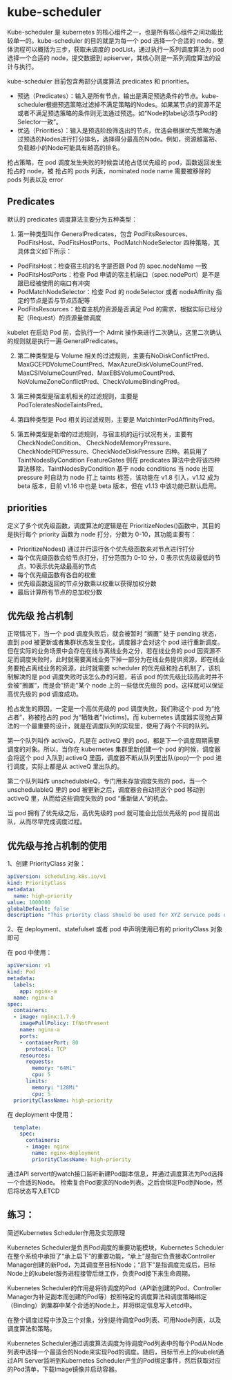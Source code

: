 # kube-scheduler

Kube-scheduler 是 kubernetes 的核心组件之一，也是所有核心组件之间功能比较单一的。kube-scheduler 的目的就是为每一个 pod 选择一个合适的 node，整体流程可以概括为三步，获取未调度的 podList，通过执行一系列调度算法为 pod 选择一个合适的 node，提交数据到 apiserver，其核心则是一系列调度算法的设计与执行。

kube-scheduler 目前包含两部分调度算法 predicates 和 priorities。

- 预选（Predicates）：输入是所有节点，输出是满足预选条件的节点。kube-scheduler根据预选策略过滤掉不满足策略的Nodes。如果某节点的资源不足或者不满足预选策略的条件则无法通过预选。如“Node的label必须与Pod的Selector一致”。
- 优选（Priorities）：输入是预选阶段筛选出的节点，优选会根据优先策略为通过预选的Nodes进行打分排名，选择得分最高的Node。例如，资源越富裕、负载越小的Node可能具有越高的排名。

抢占策略，在 pod 调度发生失败的时候尝试抢占低优先级的 pod，函数返回发生抢占的 node，被 抢占的 pods 列表，nominated node name 需要被移除的 pods 列表以及 error

## Predicates
默认的 predicates 调度算法主要分为五种类型：

1. 第一种类型叫作 GeneralPredicates，包含 PodFitsResources、PodFitsHost、PodFitsHostPorts、PodMatchNodeSelector 四种策略，其具体含义如下所示：

- PodFitsHost：检查宿主机的名字是否跟 Pod 的 spec.nodeName 一致
- PodFitsHostPorts：检查 Pod 申请的宿主机端口（spec.nodePort）是不是跟已经被使用的端口有冲突
- PodMatchNodeSelector：检查 Pod 的 nodeSelector 或者 nodeAffinity 指定的节点是否与节点匹配等
- PodFitsResources：检查主机的资源是否满足 Pod 的需求，根据实际已经分配（Request）的资源量做调度

kubelet 在启动 Pod 前，会执行一个 Admit 操作来进行二次确认，这里二次确认的规则就是执行一遍 GeneralPredicates。

2. 第二种类型是与 Volume 相关的过滤规则，主要有NoDiskConflictPred、MaxGCEPDVolumeCountPred、MaxAzureDiskVolumeCountPred、MaxCSIVolumeCountPred、MaxEBSVolumeCountPred、NoVolumeZoneConflictPred、CheckVolumeBindingPred。

3. 第三种类型是宿主机相关的过滤规则，主要是 PodToleratesNodeTaintsPred。

4. 第四种类型是 Pod 相关的过滤规则，主要是 MatchInterPodAffinityPred。

5. 第五种类型是新增的过滤规则，与宿主机的运行状况有关，主要有 CheckNodeCondition、 CheckNodeMemoryPressure、CheckNodePIDPressure、CheckNodeDiskPressure 四种。若启用了 TaintNodesByCondition FeatureGates 则在 predicates 算法中会将该四种算法移除，TaintNodesByCondition 基于 node conditions 当 node 出现 pressure 时自动为 node 打上 taints 标签，该功能在 v1.8 引入，v1.12 成为 beta 版本，目前 v1.16 中也是 beta 版本，但在 v1.13 中该功能已默认启用。

## priorities
定义了多个优先级函数，调度算法的逻辑是在 PrioritizeNodes()函数中，其目的是执行每个 priority 函数为 node 打分，分数为 0-10，其功能主要有：

- PrioritizeNodes() 通过并行运行各个优先级函数来对节点进行打分
- 每个优先级函数会给节点打分，打分范围为 0-10 分，0 表示优先级最低的节点，10表示优先级最高的节点
- 每个优先级函数有各自的权重
- 优先级函数返回的节点分数乘以权重以获得加权分数
- 最后计算所有节点的总加权分数

## 优先级 抢占机制
正常情况下，当一个 pod 调度失败后，就会被暂时 “搁置” 处于 pending 状态，直到 pod 被更新或者集群状态发生变化，调度器才会对这个 pod 进行重新调度。但在实际的业务场景中会存在在线与离线业务之分，若在线业务的 pod 因资源不足而调度失败时，此时就需要离线业务下掉一部分为在线业务提供资源，即在线业务要抢占离线业务的资源，此时就需要 scheduler 的优先级和抢占机制了，该机制解决的是 pod 调度失败时该怎么办的问题，若该 pod 的优先级比较高此时并不会被”搁置”，而是会”挤走”某个 node 上的一些低优先级的 pod，这样就可以保证高优先级的 pod 调度成功。

抢占发生的原因，一定是一个高优先级的 pod 调度失败，我们称这个 pod 为“抢占者”，称被抢占的 pod 为“牺牲者”(victims)。而 kubernetes 调度器实现抢占算法的一个最重要的设计，就是在调度队列的实现里，使用了两个不同的队列。

第一个队列叫作 activeQ，凡是在 activeQ 里的 pod，都是下一个调度周期需要调度的对象。所以，当你在 kubernetes 集群里新创建一个 pod 的时候，调度器会将这个 pod 入队到 activeQ 里面，调度器不断从队列里出队(pop)一个 pod 进行调度，实际上都是从 activeQ 里出队的。

第二个队列叫作 unschedulableQ，专门用来存放调度失败的 pod，当一个 unschedulableQ 里的 pod 被更新之后，调度器会自动把这个 pod 移动到 activeQ 里，从而给这些调度失败的 pod “重新做人”的机会。

当 pod 拥有了优先级之后，高优先级的 pod 就可能会比低优先级的 pod 提前出队，从而尽早完成调度过程。

## 优先级与抢占机制的使用
1、创建 PriorityClass 对象：
```yml
apiVersion: scheduling.k8s.io/v1
kind: PriorityClass
metadata:
  name: high-priority
value: 1000000
globalDefault: false
description: "This priority class should be used for XYZ service pods only."
```

2、在 deployment、statefulset 或者 pod 中声明使用已有的 priorityClass 对象即可

在 pod 中使用：
```yml
apiVersion: v1
kind: Pod
metadata:
  labels:
    app: nginx-a
  name: nginx-a
spec:
  containers:
  - image: nginx:1.7.9
    imagePullPolicy: IfNotPresent
    name: nginx-a
    ports:
    - containerPort: 80
      protocol: TCP
    resources:
      requests:
        memory: "64Mi"
        cpu: 5
      limits:
        memory: "128Mi"
        cpu: 5
  priorityClassName: high-priority
```
在 deployment 中使用：
```yml
  template:
    spec:
      containers:
      - image: nginx
        name: nginx-deployment
        priorityClassName: high-priority
```


通过API servert的watch接口监听新建Pod副本信息，并通过调度算法为Pod选择一个合适的Node。
检索复合Pod要求的Node列表。之后会绑定Pod到Node，然后将状态写入ETCD

## 练习：

简述Kubernetes Scheduler作用及实现原理

Kubernetes Scheduler是负责Pod调度的重要功能模块，Kubernetes Scheduler在整个系统中承担了“承上启下”的重要功能，“承上”是指它负责接收Controller Manager创建的新Pod，为其调度至目标Node；“启下”是指调度完成后，目标Node上的kubelet服务进程接管后继工作，负责Pod接下来生命周期。

Kubernetes Scheduler的作用是将待调度的Pod（API新创建的Pod、Controller Manager为补足副本而创建的Pod等）按照特定的调度算法和调度策略绑定（Binding）到集群中某个合适的Node上，并将绑定信息写入etcd中。

在整个调度过程中涉及三个对象，分别是待调度Pod列表、可用Node列表，以及调度算法和策略。

Kubernetes Scheduler通过调度算法调度为待调度Pod列表中的每个Pod从Node列表中选择一个最适合的Node来实现Pod的调度。随后，目标节点上的kubelet通过API Server监听到Kubernetes Scheduler产生的Pod绑定事件，然后获取对应的Pod清单，下载Image镜像并启动容器。

